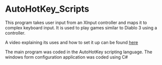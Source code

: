 # AutoHotKey_Scripts
This program takes user input from an XInput controller and maps it to complex keyboard input. 
It is used to play games similar to Diablo 3 using a controller. 

A video explaining its uses and how to set it up can be found [here](https://www.youtube.com/watch?v=SgFW8WflLng)

The main program was coded in the AutoHotKey scripting language. The windows form configuration application was coded using C#

